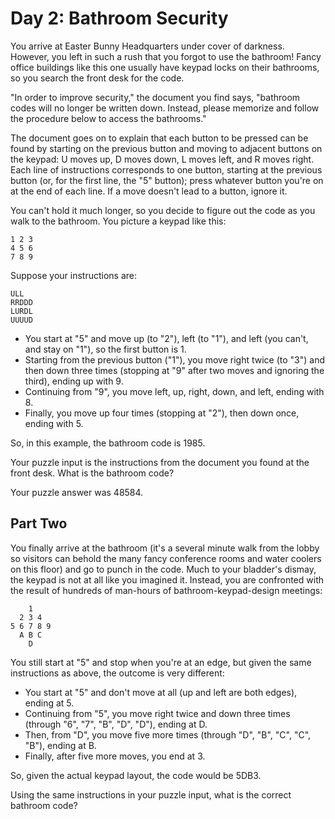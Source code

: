 # Day 2: Bathroom Security

You arrive at Easter Bunny Headquarters under cover of darkness. However, you
left in such a rush that you forgot to use the bathroom! Fancy office buildings
like this one usually have keypad locks on their bathrooms, so you search the
front desk for the code.

"In order to improve security," the document you find says, "bathroom codes will
no longer be written down. Instead, please memorize and follow the procedure
below to access the bathrooms."

The document goes on to explain that each button to be pressed can be found by
starting on the previous button and moving to adjacent buttons on the keypad:
U moves up, D moves down, L moves left, and R moves right. Each line of
instructions corresponds to one button, starting at the previous button (or, for
the first line, the "5" button); press whatever button you're on at the end of
each line. If a move doesn't lead to a button, ignore it.

You can't hold it much longer, so you decide to figure out the code as you walk
to the bathroom. You picture a keypad like this:

```
1 2 3
4 5 6
7 8 9
```

Suppose your instructions are:

```
ULL
RRDDD
LURDL
UUUUD
```

* You start at "5" and move up (to "2"), left (to "1"), and left (you can't, and
  stay on "1"), so the first button is 1.
* Starting from the previous button ("1"), you move right twice (to "3") and
  then down three times (stopping at "9" after two moves and ignoring the
  third), ending up with 9.
* Continuing from "9", you move left, up, right, down, and left, ending with 8.
* Finally, you move up four times (stopping at "2"), then down once, ending with
  5.

So, in this example, the bathroom code is 1985.

Your puzzle input is the instructions from the document you found at the front
desk. What is the bathroom code?

Your puzzle answer was 48584.

## Part Two

You finally arrive at the bathroom (it's a several minute walk from the lobby so
visitors can behold the many fancy conference rooms and water coolers on this
floor) and go to punch in the code. Much to your bladder's dismay, the keypad
is not at all like you imagined it. Instead, you are confronted with the result
of hundreds of man-hours of bathroom-keypad-design meetings:

```
    1
  2 3 4
5 6 7 8 9
  A B C
    D
```

You still start at "5" and stop when you're at an edge, but given the same
instructions as above, the outcome is very different:

* You start at "5" and don't move at all (up and left are both edges), ending at
  5.
* Continuing from "5", you move right twice and down three times (through "6",
  "7", "B", "D", "D"), ending at D.
* Then, from "D", you move five more times (through "D", "B", "C", "C", "B"),
  ending at B.
* Finally, after five more moves, you end at 3.

So, given the actual keypad layout, the code would be 5DB3.

Using the same instructions in your puzzle input, what is the correct bathroom
code?
